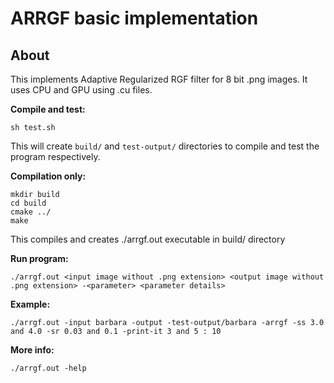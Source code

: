 # ARRGF basic implementation

## About

This implements Adaptive Regularized RGF filter for 8 bit .png images.
It uses CPU and GPU using .cu files.

**Compile and test:**
```
sh test.sh
```
This will create `build/` and `test-output/` directories to compile and test the program respectively.

**Compilation only:**
```
mkdir build
cd build
cmake ../
make
```
This compiles and creates ./arrgf.out executable in build/ directory

**Run program:**
```
./arrgf.out <input image without .png extension> <output image without .png extension> -<parameter> <parameter details>
```

**Example:**
```
./arrgf.out -input barbara -output -test-output/barbara -arrgf -ss 3.0 and 4.0 -sr 0.03 and 0.1 -print-it 3 and 5 : 10
```

**More info:**
```
./arrgf.out -help
```